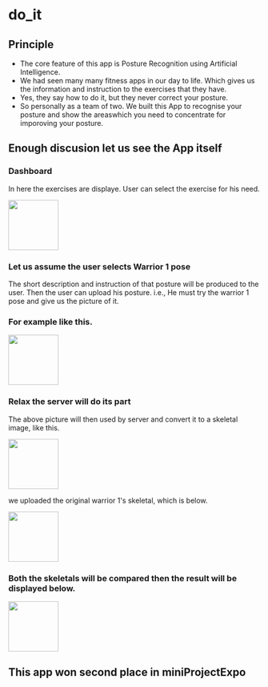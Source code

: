# do_it

## Principle
* The core feature of this app is Posture Recognition using Artificial Intelligence.
* We had seen many many fitness apps in our day to life. Which gives us the information and instruction to the exercises that they have.
* Yes, they say how to do it, but they never correct your posture.
* So personally as a team of two. We built this App to recognise your posture and show the areaswhich you need to concentrate for imporoving your posture.

## Enough discusion let us see the App itself

### Dashboard

In here the exercises are displaye.
User can select the exercise for his need.

<img src="https://i.ibb.co/yyHsFw6/dashboard.jpg" width="100" height="100">

### Let us assume the user selects Warrior 1 pose

The short description and instruction of that posture will be produced to the user.
Then the user can upload his posture. i.e., He must try the warrior 1 pose and give us the picture of it.

### For example like this.

<img src="https://i.ibb.co/09jVBsL/Asset-1.png" width="100" height="100">


### Relax the server will do its part

The above picture will then used by server and convert it to a skeletal image, like this.

<img src="https://i.ibb.co/5MLsRkY/user.jpg" width="100" height="100">


we uploaded the original warrior 1's skeletal, which is below.

<img src="https://i.ibb.co/7zTbVmk/original.jpg" width="100" height="100">


### Both the skeletals will be compared then the result will be displayed below.

<img src="https://i.ibb.co/PrcBFWd/result.jpg" width="100" height="100">

## This app won second place in miniProjectExpo

